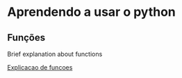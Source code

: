 # Aprendendo a usar o python

## Funções
Brief explanation about functions

[Explicacao de funcoes](https://devmedia.com.br/funcoes-em-python/37340)